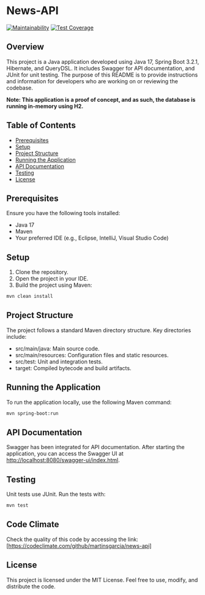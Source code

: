 # News-API

[![Maintainability](https://api.codeclimate.com/v1/badges/583c765582c9f252aaf9/maintainability)](https://codeclimate.com/github/martinsgarcia/news-api/maintainability)
[![Test Coverage](https://api.codeclimate.com/v1/badges/583c765582c9f252aaf9/test_coverage)](https://codeclimate.com/github/martinsgarcia/news-api/test_coverage)

## Overview

This project is a Java application developed using Java 17, Spring Boot 3.2.1, Hibernate, and QueryDSL. It includes Swagger for API documentation, and JUnit for unit testing. The purpose of this README is to provide instructions and information for developers who are working on or reviewing the codebase.

**Note: This application is a proof of concept, and as such, the database is running in-memory using H2.**


## Table of Contents

- [Prerequisites](#prerequisites)
- [Setup](#setup)
- [Project Structure](#project-structure)
- [Running the Application](#running-the-application)
- [API Documentation](#api-documentation)
- [Testing](#testing)
- [License](#license)

## Prerequisites

Ensure you have the following tools installed:

- Java 17
- Maven
- Your preferred IDE (e.g., Eclipse, IntelliJ, Visual Studio Code)

## Setup

1. Clone the repository. 
2. Open the project in your IDE.
3. Build the project using Maven:
```bash
mvn clean install
```

## Project Structure

The project follows a standard Maven directory structure. Key directories include:

- src/main/java: Main source code.
- src/main/resources: Configuration files and static resources.
- src/test: Unit and integration tests.
- target: Compiled bytecode and build artifacts.


## Running the Application

To run the application locally, use the following Maven command:

```bash
mvn spring-boot:run
```

##  API Documentation

Swagger has been integrated for API documentation. After starting the application, you can access the Swagger UI at [http://localhost:8080/swagger-ui/index.html](http://localhost:8080/swagger-ui/index.html).

## Testing

Unit tests use JUnit. Run the tests with:

```bash
mvn test
```

## Code Climate
Check the quality of this code by accessing the link: [https://codeclimate.com/github/martinsgarcia/news-api]

## License

This project is licensed under the MIT License. Feel free to use, modify, and distribute the code.
